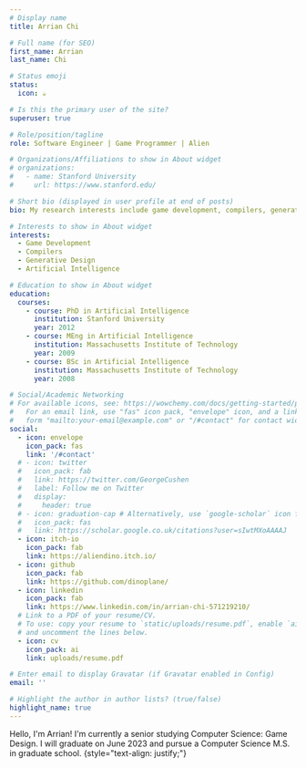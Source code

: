 ```yaml
---
# Display name
title: Arrian Chi

# Full name (for SEO)
first_name: Arrian
last_name: Chi

# Status emoji
status:
  icon: ☕️

# Is this the primary user of the site?
superuser: true

# Role/position/tagline
role: Software Engineer | Game Programmer | Alien

# Organizations/Affiliations to show in About widget
# organizations:
#   - name: Stanford University
#     url: https://www.stanford.edu/

# Short bio (displayed in user profile at end of posts)
bio: My research interests include game development, compilers, generative design, and artificial intelligence.

# Interests to show in About widget
interests:
  - Game Development
  - Compilers
  - Generative Design
  - Artificial Intelligence

# Education to show in About widget
education:
  courses:
    - course: PhD in Artificial Intelligence
      institution: Stanford University
      year: 2012
    - course: MEng in Artificial Intelligence
      institution: Massachusetts Institute of Technology
      year: 2009
    - course: BSc in Artificial Intelligence
      institution: Massachusetts Institute of Technology
      year: 2008

# Social/Academic Networking
# For available icons, see: https://wowchemy.com/docs/getting-started/page-builder/#icons
#   For an email link, use "fas" icon pack, "envelope" icon, and a link in the
#   form "mailto:your-email@example.com" or "/#contact" for contact widget.
social:
  - icon: envelope
    icon_pack: fas
    link: '/#contact'
  # - icon: twitter
  #   icon_pack: fab
  #   link: https://twitter.com/GeorgeCushen
  #   label: Follow me on Twitter
  #   display:
  #     header: true
  # - icon: graduation-cap # Alternatively, use `google-scholar` icon from `ai` icon pack
  #   icon_pack: fas
  #   link: https://scholar.google.co.uk/citations?user=sIwtMXoAAAAJ
  - icon: itch-io
    icon_pack: fab
    link: https://aliendino.itch.io/
  - icon: github
    icon_pack: fab
    link: https://github.com/dinoplane/
  - icon: linkedin
    icon_pack: fab
    link: https://www.linkedin.com/in/arrian-chi-571219210/
  # Link to a PDF of your resume/CV.
  # To use: copy your resume to `static/uploads/resume.pdf`, enable `ai` icons in `params.yaml`,
  # and uncomment the lines below.
  - icon: cv
    icon_pack: ai
    link: uploads/resume.pdf

# Enter email to display Gravatar (if Gravatar enabled in Config)
email: ''

# Highlight the author in author lists? (true/false)
highlight_name: true
---
```


Hello, I'm Arrian! I'm currently a senior studying Computer Science: Game Design. I will graduate on June 2023 and pursue a Computer Science M.S. in graduate school.
{style="text-align: justify;"}
